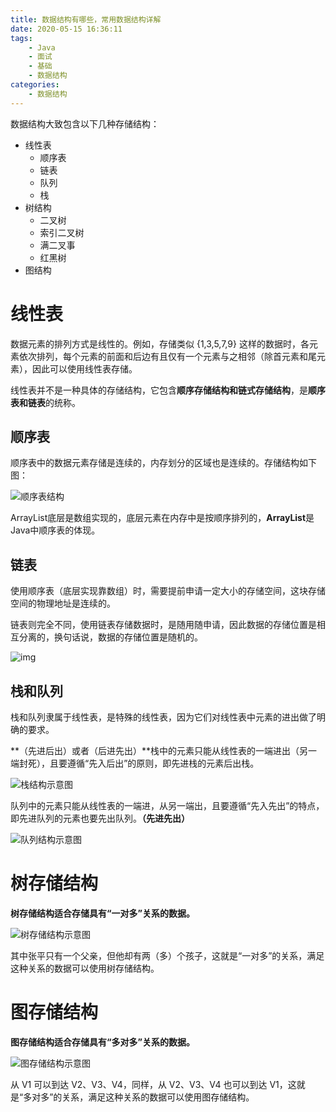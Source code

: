 ```yaml
---
title: 数据结构有哪些，常用数据结构详解
date: 2020-05-15 16:36:11
tags: 
	- Java
	- 面试
	- 基础
	- 数据结构
categories: 
	- 数据结构
---
```


数据结构大致包含以下几种存储结构：

- 线性表
  - 顺序表
  - 链表
  - 队列
  - 栈
- 树结构
  - 二叉树
  - 索引二叉树
  - 满二叉事
  - 红黑树
- 图结构

# 线性表

数据元素的排列方式是线性的。例如，存储类似 {1,3,5,7,9} 这样的数据时，各元素依次排列，每个元素的前面和后边有且仅有一个元素与之相邻（除首元素和尾元素），因此可以使用线性表存储。

线性表并不是一种具体的存储结构，它包含**顺序存储结构和链式存储结构**，是**顺序表和链表**的统称。

## 顺序表

顺序表中的数据元素存储是连续的，内存划分的区域也是连续的。存储结构如下图：

![顺序表结构](http://c.biancheng.net/uploads/allimg/190426/2-1Z426164G5347.gif)

ArrayList底层是数组实现的，底层元素在内存中是按顺序排列的，**ArrayList**是Java中顺序表的体现。

## 链表

使用顺序表（底层实现靠数组）时，需要提前申请一定大小的存储空间，这块存储空间的物理地址是连续的。

链表则完全不同，使用链表存储数据时，是随用随申请，因此数据的存储位置是相互分离的，换句话说，数据的存储位置是随机的。

![img](https://pic4.zhimg.com/80/v2-233e9330cada82fa0cbf5bcab9fbc4f7_1440w.png)

## 栈和队列

栈和队列隶属于线性表，是特殊的线性表，因为它们对线性表中元素的进出做了明确的要求。

**（先进后出）或者（后进先出）**栈中的元素只能从线性表的一端进出（另一端封死），且要遵循“先入后出”的原则，即先进栈的元素后出栈。

![栈结构示意图](http://c.biancheng.net/uploads/allimg/190426/2-1Z426164J5428.gif)

队列中的元素只能从线性表的一端进，从另一端出，且要遵循“先入先出”的特点，即先进队列的元素也要先出队列。**（先进先出）**

![队列结构示意图](http://c.biancheng.net/uploads/allimg/190426/2-1Z426164K4453.gif)

# 树存储结构

**树存储结构适合存储具有“一对多”关系的数据。**

![树存储结构示意图](http://c.biancheng.net/uploads/allimg/190426/2-1Z426164P3416.gif)

其中张平只有一个父亲，但他却有两（多）个孩子，这就是“一对多”的关系，满足这种关系的数据可以使用树存储结构。

# 图存储结构

**图存储结构适合存储具有“多对多”关系的数据。**

![图存储结构示意图](http://c.biancheng.net/uploads/allimg/190426/2-1Z4261A50Q16.gif)

从 V1 可以到达 V2、V3、V4，同样，从 V2、V3、V4 也可以到达 V1，这就是“多对多”的关系，满足这种关系的数据可以使用图存储结构。